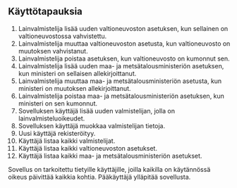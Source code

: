 ## Käyttötapauksia  
  
1. Lainvalmistelija lisää uuden valtioneuvoston asetuksen, kun sellainen on valtioneuvostossa vahvistettu.  
2. Lainvalmistelija muuttaa valtioneuvoston asetusta, kun valtioneuvosto on muutoksen vahvistanut.  
3. Lainvalmistelija poistaa asetuksen, kun valtioneuvosto on kumonnut sen.  
4. Lainvalmistelija lisää uuden maa- ja metsätalousministeriön asetuksen, kun ministeri on sellaisen allekirjoittanut.  
5. Lainvalmistelija muuttaa maa- ja metsätalousministeriön asetusta, kun ministeri on muutoksen allekirjoittanut.  
6. Lainvalmistelija poistaa maa- ja metsätalousministeriön asetuksen, kun ministeri on sen kumonnut.  
7. Sovelluksen käyttäjä lisää uuden valmistelijan, jolla on lainvalmisteluoikeudet.  
8. Sovelluksen käyttäjä muokkaa valmistelijan tietoja.  
9. Uusi käyttäjä rekisteröityy.  
10. Käyttäjä listaa kaikki valmistelijat.  
11. Käyttäjä listaa kaikki valtioneuvoston asetukset.  
12. Käyttäjä listaa kaikki maa- ja metsätalousministeriön asetukset.  

Sovellus on tarkoitettu tietyille käyttäjille, joilla kaikilla on käytännössä oikeus päivittää kaikkia kohtia. Pääkäyttäjä ylläpitää sovellusta.

